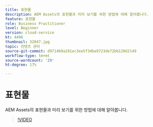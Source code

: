```yaml
---
title: 표현물
description: AEM Assets의 표현물과 미리 보기를 위한 방법에 대해 알아봅니다.
feature: 표현물
role: Business Practitioner
level: Beginner
version: cloud-service
kt: 4496
thumbnail: 32047.jpg
topic: 컨텐츠 관리
source-git-commit: d9714b9a291ec3ee5f3dba9723de72bb120d2149
workflow-type: tm+mt
source-wordcount: '29'
ht-degree: 17%

---
```



# 표현물

AEM Assets의 표현물과 미리 보기를 위한 방법에 대해 알아봅니다.

>[!VIDEO](https://video.tv.adobe.com/v/32047/?quality=12&learn=on&hidetitle=true)